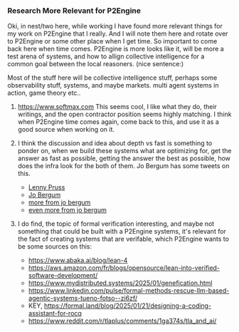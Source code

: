### Research More Relevant for P2Engine

Oki, in nest/two here, while working I have found more relevant things for my work on P2Engine that I really. And I will note them
here and rotate over to P2Engine or some other place when I get time. So important to come back here when time comes. P2Engine is more looks like it, will be more a test arena of systems, and how to allign collective intelligence for a common goal between the local reasoners. (nice sentence:)

Most of the stuff here will be collective intelligence stuff, perhaps some observability stuff, systems, and maybe markets. multi agent systems in action, game theory etc..

1. https://www.softmax.com This seems cool, I like what they do, their writings, and the open contractor position seems highly matching. I think when P2Engine time comes again, come back to this, and use it as a good source when working on it.

2. I think the discussion and idea about depth vs fast is something to ponder on, when we build these systems what are optimizing for, get the answer as fast as possible, getting the answer the best as possible, how does the infra look for the both of them. Jo Bergum has some tweets on this.

   - [Lenny Pruss](https://x.com/lennypruss/status/1909652553496670382)
   - [Jo Bergum](https://x.com/jobergum/status/1909687138532176195)
   - [more from jo bergum](https://x.com/jobergum/status/1909687138532176195)
   - [even more from jo bergum](https://x.com/jobergum/status/1918195256731865497)

3. I do find, the topic of formal verification interesting, and maybe not something that could be built with a P2Engine systems, it's relevant for the fact of creating systems that are verifable, which P2Engine wants to be some sources on this:
   - https://www.abaka.ai/blog/lean-4
   - https://aws.amazon.com/fr/blogs/opensource/lean-into-verified-software-development/
   - https://www.mydistributed.systems/2025/01/genefication.html
   - https://www.linkedin.com/pulse/formal-methods-rescue-llm-based-agentic-systems-tueno-fotso--zi6zf/
   - KEY, https://formal.land/blog/2025/01/21/designing-a-coding-assistant-for-rocq
   - https://www.reddit.com/r/tlaplus/comments/1ga374s/tla_and_ai/
